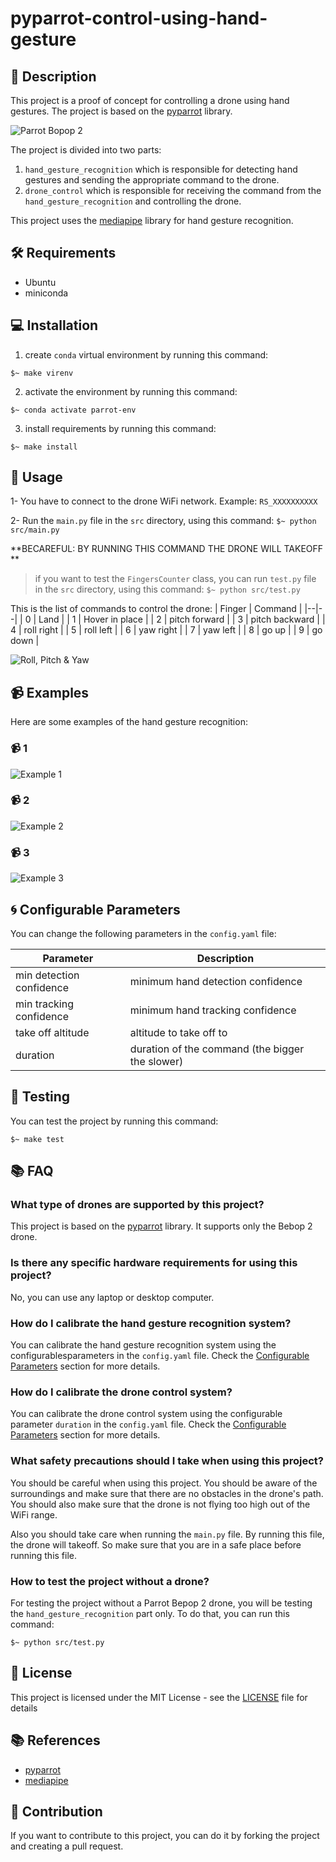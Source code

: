 # pyparrot-control-using-hand-gesture

## 📖 Description

This project is a proof of concept for controlling a drone using hand gestures. The project is based on the [pyparrot](https://pypi.org/project/pyparrot/) library.

![Parrot Bopop 2](fixtures/bepop2.jpg)


The project is divided into two parts:
1. `hand_gesture_recognition` which is responsible for detecting hand gestures and sending the appropriate command to the drone.
2. `drone_control` which is responsible for receiving the command from the `hand_gesture_recognition` and controlling the drone.

This project uses the [mediapipe](https://pypi.org/project/mediapipe/) library for hand gesture recognition.

## 🛠️ Requirements

- Ubuntu
- miniconda

## 💻 Installation


1. create `conda` virtual environment by running this command:

```
$~ make virenv
```

2. activate the environment by running this command:

```
$~ conda activate parrot-env
```



3. install requirements by running this command:

```
$~ make install
```

## 📑 Usage

1- You have to connect to the drone WiFi network. Example: `RS_XXXXXXXXXX`

2- Run the `main.py` file in the `src` directory, using this command:
    ```
    $~ python src/main.py
    ```

**BECAREFUL: BY RUNNING THIS COMMAND THE DRONE WILL TAKEOFF **

> if you want to test the `FingersCounter` class, you can run `test.py` file in the `src` directory, using this command:
    ```
    $~ python src/test.py
    ```


This is the list of commands to control the drone:
| Finger | Command |
|--|--|
| 0 | Land |
| 1 | Hover in place |
| 2 | pitch forward |
| 3 | pitch backward |
| 4 | roll right |
| 5 | roll left |
| 6 | yaw right |
| 7 | yaw left |
| 8 | go up |
| 9 | go down |

![Roll, Pitch & Yaw](fixtures/rotations.png)


## 📹 Examples

Here are some examples of the hand gesture recognition:

### 📹 1

![Example 1](fixtures/Example-1.jpeg)

### 📹 2

![Example 2](fixtures/Example-2.jpeg)

### 📹 3

![Example 3](fixtures/Example-3.jpeg)


## 🌀 Configurable Parameters

You can change the following parameters in the `config.yaml` file:

| Parameter | Description |
|--|--|
| min detection confidence | minimum hand detection confidence |
| min tracking confidence | minimum hand tracking confidence |
| take off altitude | altitude to take off to |
| duration | duration of the command (the bigger the slower)|


## 🧪 Testing

You can test the project by running this command:

```
$~ make test
```


## 📚 FAQ

### What type of drones are supported by this project?

This project is based on the [pyparrot](https://pypi.org/project/pyparrot/) library. It supports only the Bebop 2 drone.

### Is there any specific hardware requirements for using this project?

No, you can use any laptop or desktop computer.

### How do I calibrate the hand gesture recognition system?

You can calibrate the hand gesture recognition system using the configurablesparameters in the `config.yaml` file. Check the [Configurable Parameters](#configurable-parameters) section for more details.

### How do I calibrate the drone control system?

You can calibrate the drone control system using the configurable parameter `duration` in the `config.yaml` file. Check the [Configurable Parameters](#configurable-parameters) section for more details.


### What safety precautions should I take when using this project?

You should be careful when using this project. You should be aware of the surroundings and make sure that there are no obstacles in the drone's path. You should also make sure that the drone is not flying too high out of the WiFi range.

Also you should take care when running the `main.py` file. By running this file, the drone will takeoff. So make sure that you are in a safe place before running this file.

### How to test the project without a drone?

For testing the project without a Parrot Bepop 2 drone, you will be testing the `hand_gesture_recognition` part only. To do that, you can run this command:

```
$~ python src/test.py
```



## 📝 License

This project is licensed under the MIT License - see the [LICENSE](LICENSE) file for details

## 📚 References

- [pyparrot](https://pypi.org/project/pyparrot/)
- [mediapipe](https://pypi.org/project/mediapipe/)

## 🔼 Contribution

If you want to contribute to this project, you can do it by forking the project and creating a pull request.

